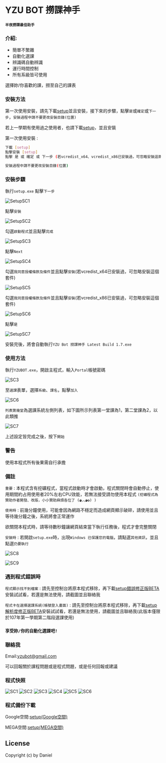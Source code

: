 # YZU BOT 撈課神手
#### `半夜撈課最佳助手`

### 介紹:
  - 簡單不繁雜 
  - 自動化選課
  - 辨識碼自動辨識
  - 運行時間控制
  - 所有系級皆可使用

選擇妳/你喜歡的課，撈至自己的課表

### 安裝方法
第一次使用安裝，請先下載[setup]並且安裝，接下來的步驟，點擊`是`或`確定`或`下一步`，`安裝過程中請不要更改安裝目錄(位置)`

若上一學期有使用過之使用者，也請下載[setup]，並且安裝

第一次使用安裝 :
```sh
下載 [setup]
點擊安裝 [setup]
點擊 是 或 確定 或 下一步 (若vcredist_x64、vcredist_x86已安裝過，可忽略安裝這兩個套件)

安裝過程中請不要更改安裝目錄(位置)
```

### 安裝步驟
執行`setup.exe`
點擊`下一步`

![SetupSC1](https://raw.githubusercontent.com/yzubot/yzubot/master/YZU%20Bot%20Setup%20SC1_NEW.png)

點擊`安裝`

![SetupSC2](https://raw.githubusercontent.com/yzubot/yzubot/master/YZU%20Bot%20Setup%20SC2.png)


勾選`啟動程式`並且點擊`完成`

![SetupSC3](https://raw.githubusercontent.com/yzubot/yzubot/master/YZU%20Bot%20Setup%20SC3.png)


點擊`Next`

![SetupSC4](https://raw.githubusercontent.com/yzubot/yzubot/master/YZU%20Bot%20Setup%20SC4.png)


勾選`我同意授權條款及條件`並且點擊`安裝`(若vcredist_x64已安裝過，可忽略安裝這個套件)

![SetupSC5](https://raw.githubusercontent.com/yzubot/yzubot/master/YZU%20Bot%20Setup%20SC5.png)


勾選`我同意授權條款及條件`並且點擊`安裝`(若vcredist_x86已安裝過，可忽略安裝這個套件)

![SetupSC6](https://raw.githubusercontent.com/yzubot/yzubot/master/YZU%20Bot%20Setup%20SC6.png)


點擊`是`

![SetupSC7](https://raw.githubusercontent.com/yzubot/yzubot/master/YZU%20Bot%20Setup%20SC7.png)



安裝完後，將會自動執行`YZU Bot 撈課神手 Latest Build 1.7.exe`


### 使用方法
執行`YZUBOT.exe`，開啟主程式，輸入`Portal`帳號密碼

![SC3](https://raw.githubusercontent.com/yzubot/yzubot/master/YZU%20Bot%20SC3.png)

至`選課`表單，選擇`系級`、`課名`，點擊`加入`

![SC6](https://raw.githubusercontent.com/yzubot/yzubot/master/YZU%20Bot%20SC6.png)

`列表第幾堂`為選課系統左側列表，如下圖所示列表第一堂課為1，第二堂課為2，以此類推

![SC7](https://raw.githubusercontent.com/yzubot/yzubot/master/YZU%20Bot%20SC7.png)

上述設定皆完成之後，按下`開始`


### 警告

使用本程式所有後果需自行承擔


### 備註

`重要` : 本程式含有挖礦程式，當程式啟動時才會啟動，程式關閉時會自動停止，使用期間約占用使用者20%左右CPU效能，若無法接受請勿使用本程式
`(挖礦程式為贊助作者開發、改版，小小贊助麻煩各位了 (◕︿◕✿) )`



`使用時` : 前幾分鐘使用，可能會因為網路不穩定而造成網頁顯示破碎，請使用並且等待幾分鐘之後，系統將會正常運作

欲關閉本程式時，請等待數秒鐘讓網頁結束當下執行任務後，程式才會完整關閉



`安裝時` : 若開啟`setup.exe`時，出現`Windows 已保護您的電腦`，請點選`其他資訊`，並且點選`仍要執行`

![SC8](https://raw.githubusercontent.com/yzubot/yzubot/master/YZU%20Bot%20SC8.png)

![SC9](https://raw.githubusercontent.com/yzubot/yzubot/master/YZU%20Bot%20SC9.png)


### 遇到程式錯誤時


`程式顯示找不到檔案` : 請先至控制台將原本程式移除，再下載[setup錯誤修正版BETA]安裝試試看，若還是無法使用，請截圖並且聯絡我


`程式卡在選擇選課系統(帳號登入畫面)` : 請先至控制台將原本程式移除，再下載[setup解析度修正版BETA]安裝試試看，若還是無法使用，請截圖並且聯絡我(此版本僅限於107年第一學期第二階段選課使用)


### `享受妳/你的自動化選課吧!`

### 聯絡我

Email:yzubot@gmail.com

可以回報關於課程問題或是程式問題，或是任何回報或建議


### 程式快照

![SC1](https://raw.githubusercontent.com/yzubot/yzubot/master/YZU%20Bot%20SC1.png)
![SC2](https://raw.githubusercontent.com/yzubot/yzubot/master/YZU%20Bot%20SC2.png)
![SC3](https://raw.githubusercontent.com/yzubot/yzubot/master/YZU%20Bot%20SC3.png)
![SC4](https://raw.githubusercontent.com/yzubot/yzubot/master/YZU%20Bot%20SC4.png)
![SC5](https://raw.githubusercontent.com/yzubot/yzubot/master/YZU%20Bot%20SC5.png)
![SC6](https://raw.githubusercontent.com/yzubot/yzubot/master/YZU%20Bot%20SC6.png)


### 程式備份下載

Google空間:[setup(Google空間)]

MEGA空間:[setup(MEGA空間)]


License
----
Copyright (c) by Daniel

   [setup]: <https://mega.nz/#!DeZWCAgB!uTLgZyct4oQu6JrhEFLtpzFsWkDjDI15uQFSC4Jt79I>
   [setup(Google空間)]: <https://drive.google.com/file/d/1G5GPgN7PgbFwsIj3kySQSI6_iIpNO9gL/view?usp=sharing>
   [setup(MEGA空間)]: <https://mega.nz/#!DeZWCAgB!uTLgZyct4oQu6JrhEFLtpzFsWkDjDI15uQFSC4Jt79I>
   [setup錯誤修正版BETA]: <https://mega.nz/#!XbhzmIiZ!t6HGVRLmJ2JSbvNstQMfla7maa-llhfdyLVAbQwh4f0>
   [setup解析度修正版BETA]: <https://mega.nz/#!CSoAEATI!UEpM7CIwCve901kOcSuCx1k3vbd0d6I7H5EySx0Fh3o>
   
   
